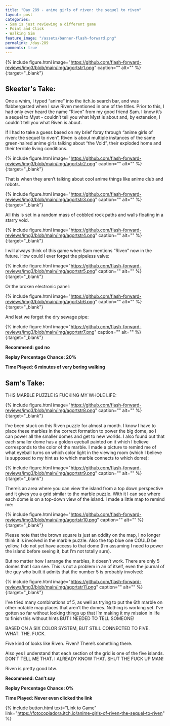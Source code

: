 ```yaml
---
title: "Day 289 - anime girls of riven: the sequel to riven"
layout: post
categories:
- Sam is just reviewing a different game
- Point and Click
- Walking Sim
feature_image: "/assets/banner-flash-forward.png"
permalink: /day-289
comments: true
---
```


{% include figure.html image="https://github.com/flash-forward-reviews/img3/blob/main/img/agortstr1.png" caption="" alt="" %}{:target="_blank"}
 
## Skeeter's Take: 

One a whim, I typed “anime” into the itch.io search bar, and was flabbergasted when I saw Riven mentioned in one of the titles. Prior to this, I had only ever heard the name “Riven” from my good friend Sam. I know it’s a sequel to Myst - couldn’t tell you what Myst is about and, by extension, I couldn’t tell you what Riven is about. 

If I had to take a guess based on my brief foray through “anime girls of riven: the sequel to riven”, Riven is about multiple instances of the same green-haired anime girls talking about “the Void”, their exploded home and their terrible living conditions. 

{% include figure.html image="https://github.com/flash-forward-reviews/img3/blob/main/img/agortstr2.png" caption="" alt="" %}{:target="_blank"}

That is when they aren’t talking about cool anime things like anime club and robots.

{% include figure.html image="https://github.com/flash-forward-reviews/img3/blob/main/img/agortstr3.png" caption="" alt="" %}{:target="_blank"}

All this is set in a random mass of cobbled rock paths and walls floating in a starry void. 

{% include figure.html image="https://github.com/flash-forward-reviews/img3/blob/main/img/agortstr4.png" caption="" alt="" %}{:target="_blank"}

I will always think of this game when Sam mentions “Riven” now in the future. How could I ever forget the pipeless valve: 

{% include figure.html image="https://github.com/flash-forward-reviews/img3/blob/main/img/agortstr5.png" caption="" alt="" %}{:target="_blank"}

Or the broken electronic panel: 

{% include figure.html image="https://github.com/flash-forward-reviews/img3/blob/main/img/agortstr6.png" caption="" alt="" %}{:target="_blank"}

And lest we forget the dry sewage pipe:

{% include figure.html image="https://github.com/flash-forward-reviews/img3/blob/main/img/agortstr7.png" caption="" alt="" %}{:target="_blank"}
 
**Recommend: god no**

**Replay Percentage Chance: 20%**

**Time Played: 6 minutes of very boring walking**

## Sam's Take:

THIS MARBLE PUZZLE IS FUCKING MY WHOLE LIFE:

{% include figure.html image="https://github.com/flash-forward-reviews/img3/blob/main/img/agortstr8.png" caption="" alt="" %}{:target="_blank"}

I’ve been stuck on this Riven puzzle for almost a month. I know I have to place these marbles in the correct formation to power the big dome, so I can power all the smaller domes and get to new worlds. I also found out that each smaller dome has a golden eyeball painted on it which I believe corresponds to the color of the marble. I made a picture to remind me of what eyeball turns on which color light in the viewing room (which I believe is supposed to my hint as to which marble connects to which dome):

{% include figure.html image="https://github.com/flash-forward-reviews/img3/blob/main/img/agortstr9.png" caption="" alt="" %}{:target="_blank"}

There’s an area where you can view the island from a top down perspective and it gives you a grid similar to the marble puzzle. With it I can see where each dome is on a top-down view of the island. I made a little map to remind me:

{% include figure.html image="https://github.com/flash-forward-reviews/img3/blob/main/img/agortstr10.png" caption="" alt="" %}{:target="_blank"}

Please note that the brown square is just an oddity on the map, I no longer think it is involved in the marble puzzle. Also the top blue one COULD be yellow, I do not yet have access to that dome (I’m assuming I need to power the island before seeing it, but I’m not totally sure).

But no matter how I arrange the marbles, it doesn’t work. There are only 5 domes that I can see. This is not a problem in an of itself, even the journal of the guy who built it admits that the number 5 is probably involved:

{% include figure.html image="https://github.com/flash-forward-reviews/img3/blob/main/img/agortstr11.png" caption="" alt="" %}{:target="_blank"}

I’ve tried many combinations of 5, as well as trying to put the 6th marble on other notable map places that aren’t the domes. Nothing is working yet. I’ve gotten so far without looking things up that I’m making it my mission in life to finish this without hints BUT I NEEDED TO TELL SOMEONE! 

BASED ON A SIX COLOR SYSTEM, BUT STILL CONNECTED TO FIVE. WHAT. THE. FUCK.

Five kind of looks like Riven. Fiven? There’s something there.

Also yes I understand that each section of the grid is one of the five islands. DON’T TELL ME THAT. I ALREADY KNOW THAT. SHUT THE FUCK UP MAN!

Riven is pretty good btw.

**Recommend: Can’t say**

**Replay Percentage Chance: 0%**

**Time Played: Never even clicked the link**

{% include button.html text="Link to Game" link="https://fotocopiadora.itch.io/anime-girls-of-riven-the-sequel-to-riven" %}